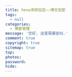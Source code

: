 ```yaml
---
title: hexo添砖加瓦——博文加密
tags:
  - null
categories:
  - 博客管理
message: '您好, 这里需要密码.'
comment: true
copyright: true
sitemap: true
top:
photos:
password:
hide:
---
```

